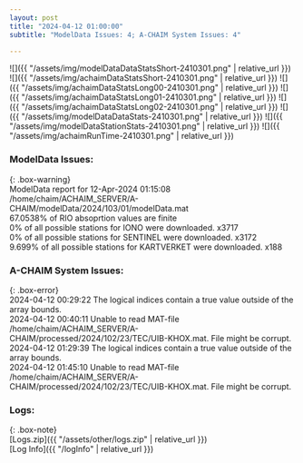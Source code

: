 ```yaml
---
layout: post
title: "2024-04-12 01:00:00"
subtitle: "ModelData Issues: 4; A-CHAIM System Issues: 4"

---
```


![]({{ "/assets/img/modelDataDataStatsShort-2410301.png" | relative_url }})
![]({{ "/assets/img/achaimDataStatsShort-2410301.png" | relative_url }})
![]({{ "/assets/img/achaimDataStatsLong00-2410301.png" | relative_url }})
![]({{ "/assets/img/achaimDataStatsLong01-2410301.png" | relative_url }})
![]({{ "/assets/img/achaimDataStatsLong02-2410301.png" | relative_url }})
![]({{ "/assets/img/modelDataDataStats-2410301.png" | relative_url }})
![]({{ "/assets/img/modelDataStationStats-2410301.png" | relative_url }})
![]({{ "/assets/img/achaimRunTime-2410301.png" | relative_url }})


### ModelData Issues:  
  
{: .box-warning}  
 ModelData report for 12-Apr-2024 01:15:08   
 /home/chaim/ACHAIM_SERVER/A-CHAIM/modelData/2024/103/01/modelData.mat   
 67.0538% of RIO absoprtion values are finite   
 0% of all possible stations for IONO were downloaded. x3717   
 0% of all possible stations for SENTINEL were downloaded. x3172   
 9.699% of all possible stations for KARTVERKET were downloaded. x188   
  
### A-CHAIM System Issues:  
  
{: .box-error}  
2024-04-12 00:29:22 The logical indices contain a true value outside of the array bounds.  
2024-04-12 00:40:11 Unable to read MAT-file /home/chaim/ACHAIM_SERVER/A-CHAIM/processed/2024/102/23/TEC/UIB-KHOX.mat. File might be corrupt.  
2024-04-12 01:29:39 The logical indices contain a true value outside of the array bounds.  
2024-04-12 01:45:10 Unable to read MAT-file /home/chaim/ACHAIM_SERVER/A-CHAIM/processed/2024/102/23/TEC/UIB-KHOX.mat. File might be corrupt.  

### Logs:  
  
{: .box-note}  
[Logs.zip]({{ "/assets/other/logs.zip" | relative_url }})  
[Log Info]({{ "/logInfo" | relative_url }})  
